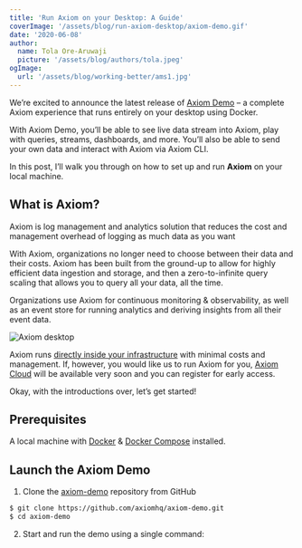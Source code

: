 ```yaml
---
title: 'Run Axiom on your Desktop: A Guide'
coverImage: '/assets/blog/run-axiom-desktop/axiom-demo.gif' 
date: '2020-06-08'
author:
  name: Tola Ore-Aruwaji
  picture: '/assets/blog/authors/tola.jpeg'
ogImage:
  url: '/assets/blog/working-better/ams1.jpg'
---
```




We’re excited to announce the latest release of [Axiom Demo](https://github.com/axiomhq/axiom-demo) – a complete Axiom experience that runs entirely on your desktop using Docker.

With Axiom Demo, you’ll be able to see live data stream into Axiom, play with queries, streams, dashboards, and more. You’ll also be able to send your own data and interact with Axiom via Axiom CLI.

In this post, I’ll walk you through on how to set up and run **Axiom** on your local machine.

## What is Axiom?

Axiom is log management and analytics solution that reduces the cost and management overhead of logging as much data as you want

With Axiom, organizations no longer need to choose between their data and their costs. Axiom has been built from the ground-up to allow for highly efficient data ingestion and storage, and then a zero-to-infinite query scaling that allows you to query all your data, all the time.

Organizations use Axiom for continuous monitoring & observability, as well as an event store for running analytics and deriving insights from all their event data.

![Axiom desktop]()

Axiom runs [directly inside your infrastructure](https://www.axiom.co/download/) with minimal costs and management. If, however, you would like us to run Axiom for you, [Axiom Cloud](https://www.axiom.co/cloud/) will be available very soon and you can register for early access.

Okay, with the introductions over, let’s get started!

## Prerequisites

A local machine with [Docker](https://docs.docker.com/engine/install/) & [Docker Compose](https://docs.docker.com/compose/install/) installed.

## Launch the Axiom Demo

1. Clone the [axiom-demo](https://github.com/axiomhq/axiom-demo) repository from GitHub

```bash
$ git clone https://github.com/axiomhq/axiom-demo.git
$ cd axiom-demo

```

2. Start and run the demo using a single command:
